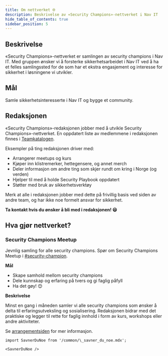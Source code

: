 ```yaml
---
title: Om nettverket 🌐
description: Beskrivelse av «Security Champions»-nettverket i Nav IT
hide_table_of_contents: true
sidebar_position: 5
---
```


## Beskrivelse

«Security Champions»-nettverket er samlingen av security champions i Nav IT.
Med gruppen ønsker vi å forsterke sikkerhetsarbeidet i Nav IT ved å ha et felles samlingssted for de som har et ekstra engasjement og interesse for sikkerhet i løsningene vi utvikler.

## Mål

Samle sikkerhetsinteresserte i Nav IT og bygge et community.

## Redaksjonen

«Security Champions»-redaksjonen jobber med å utvikle Security Champions»-nettverket.
En oppdatert liste av medlemmene i redaksjonen finnes i [Teamkatalogen](https://teamkatalog.nav.no/team/b5915f11-0740-4a2e-b767-6ac5c407e9c7).

Eksempler på ting redaksjonen driver med:

- Arrangerer meetups og kurs
- Kjøper inn klistremerker, hettegensere, og annet merch
- Deler informasjon om andre ting som skjer rundt om kring i Norge (og verden)
- Hjelper til med å holde Security Playbook oppdatert
- Støtter med bruk av sikkerhetsverktøy

Merk at alle i redaksjonen jobber med dette på frivillig basis ved siden av andre team, og har ikke noe formelt ansvar for sikkerhet.

**Ta kontakt hvis du ønsker å bli med i redaksjonen! 😃**

## Hva gjør nettverket?

### Security Champions Meetup

Jevnlig samling for alle security champions.
Spør om Security Champions Meetup i [#security-champion](https://nav-it.slack.com/archives/CN8N938K1).

**Mål**

- Skape samhold mellom security champions
- Dele kunnskap og erfaring på tvers og gi faglig påfyll
- Ha det gøy! 😊

**Beskrivelse**

Minst en gang i måneden samler vi alle security champions som ønsker å delta til erfaringsutveksling og sosialisering. Redaksjonen bidrar med det praktiske og legger til rette for faglig innhold i form av kurs, workshops eller andre aktiviteter.

Se [arrangementsiden](/docs/events/) for mer informasjon.

```
import SavnerDuNoe from '/common/\_savner_du_noe.mdx';

<SavnerDuNoe />
```
